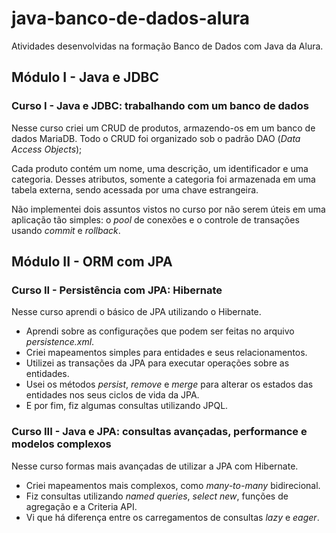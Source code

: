 # java-banco-de-dados-alura
Atividades desenvolvidas na formação Banco de Dados com Java da Alura.

## Módulo I - Java e JDBC
### Curso I - Java e JDBC: trabalhando com um banco de dados
Nesse curso criei um CRUD de produtos, armazendo-os em um banco de dados MariaDB. Todo o CRUD foi organizado sob o padrão DAO (*Data Access Objects*);

Cada produto contém um nome, uma descrição, um identificador e uma categoria. Desses atributos, somente a categoria foi armazenada em uma tabela externa, sendo acessada por uma chave estrangeira.

Não implementei dois assuntos vistos no curso por não serem úteis em uma aplicação tão simples: o *pool* de conexões e o controle de transações usando *commit* e *rollback*.

## Módulo II - ORM com JPA
### Curso II - Persistência com JPA: Hibernate
Nesse curso aprendi o básico de JPA utilizando o Hibernate.
- Aprendi sobre as configurações que podem ser feitas no arquivo *persistence.xml*.
- Criei mapeamentos simples para entidades e seus relacionamentos.
- Utilizei as transações da JPA para executar operações sobre as entidades.
- Usei os métodos *persist*, *remove* e *merge* para alterar os estados das entidades nos seus ciclos de vida da JPA.
- E por fim, fiz algumas consultas utilizando JPQL.

### Curso III - Java e JPA: consultas avançadas, performance e modelos complexos
Nesse curso formas mais avançadas de utilizar a JPA com Hibernate.
- Criei mapeamentos mais complexos, como *many-to-many* bidirecional.
- Fiz consultas utilizando *named queries*, *select new*, funções de agregação e a Criteria API.
- Vi que há diferença entre os carregamentos de consultas *lazy* e *eager*.
